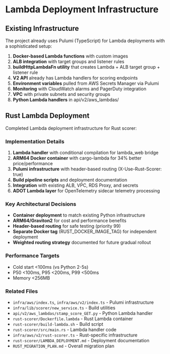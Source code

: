 # Lambda Deployment Infrastructure

## Existing Infrastructure

The project already uses Pulumi (TypeScript) for Lambda deployments with a sophisticated setup:

1. **Docker-based Lambda functions** with custom images
2. **ALB integration** with target groups and listener rules
3. **buildHttpLambdaFn utility** that creates Lambda + ALB target group + listener rule
4. **V2 API** already has Lambda handlers for scoring endpoints
5. **Environment variables** pulled from AWS Secrets Manager via Pulumi
6. **Monitoring** with CloudWatch alarms and PagerDuty integration
7. **VPC** with private subnets and security groups
8. **Python Lambda handlers** in api/v2/aws_lambdas/

## Rust Lambda Deployment

Completed Lambda deployment infrastructure for Rust scorer:

### Implementation Details

1. **Lambda handler** with conditional compilation for lambda_web bridge
2. **ARM64 Docker container** with cargo-lambda for 34% better price/performance
3. **Pulumi infrastructure** with header-based routing (X-Use-Rust-Scorer: true)
4. **Build pipeline scripts** and deployment documentation
5. **Integration** with existing ALB, VPC, RDS Proxy, and secrets
6. **ADOT Lambda layer** for OpenTelemetry sidecar telemetry processing

### Key Architectural Decisions

- **Container deployment** to match existing Python infrastructure
- **ARM64/Graviton2** for cost and performance benefits
- **Header-based routing** for safe testing (priority 99)
- **Separate Docker tag** (RUST_DOCKER_IMAGE_TAG) for independent deployment
- **Weighted routing strategy** documented for future gradual rollout

### Performance Targets

- Cold start <100ms (vs Python 2-5s)
- P50 <100ms, P95 <200ms, P99 <500ms
- Memory <256MB

### Related Files

- `infra/aws/index.ts`, `infra/aws/v2/index.ts` - Pulumi infrastructure
- `infra/lib/scorer/new_service.ts` - Build utilities
- `api/v2/aws_lambdas/stamp_score_GET.py` - Python Lambda handler
- `rust-scorer/Dockerfile.lambda` - Rust Lambda container
- `rust-scorer/build-lambda.sh` - Build script
- `rust-scorer/src/main.rs` - Lambda handler code
- `infra/aws/v2/rust-scorer.ts` - Rust-specific infrastructure
- `rust-scorer/LAMBDA_DEPLOYMENT.md` - Deployment documentation
- `RUST_MIGRATION_PLAN.md` - Overall migration plan